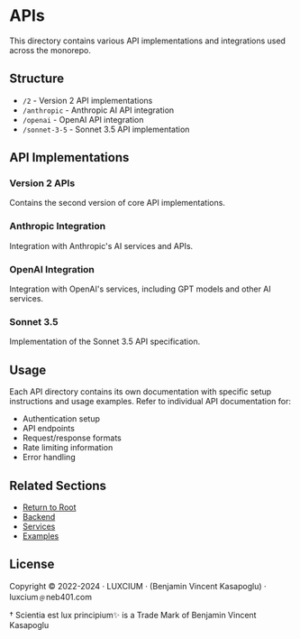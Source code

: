 # APIs

This directory contains various API implementations and integrations used across the monorepo.

## Structure

- `/2` - Version 2 API implementations
- `/anthropic` - Anthropic AI API integration
- `/openai` - OpenAI API integration
- `/sonnet-3-5` - Sonnet 3.5 API implementation

## API Implementations

### Version 2 APIs

Contains the second version of core API implementations.

### Anthropic Integration

Integration with Anthropic's AI services and APIs.

### OpenAI Integration

Integration with OpenAI's services, including GPT models and other AI services.

### Sonnet 3.5

Implementation of the Sonnet 3.5 API specification.

## Usage

Each API directory contains its own documentation with specific setup instructions and usage examples. Refer to individual API documentation for:

- Authentication setup
- API endpoints
- Request/response formats
- Rate limiting information
- Error handling

## Related Sections

- [Return to Root](../README.md)
- [Backend](../backend/README.md)
- [Services](../services/README.md)
- [Examples](../examples/README.md)

## License

Copyright © 2022-2024 · LUXCIUM · (Benjamin Vincent Kasapoglu) · luxcium﹫neb401.com

† Scientia est lux principium✨ is a Trade Mark of Benjamin Vincent Kasapoglu
